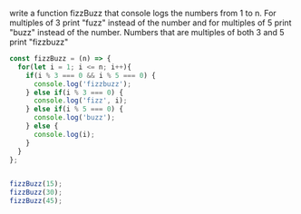 write a function fizzBuzz that console logs the numbers from 1 to n. For multiples of 3 print "fuzz" instead of the number and for multiples of 5 print "buzz" instead of the number. Numbers that are multiples of both 3 and 5 print "fizzbuzz"


```javascript
const fizzBuzz = (n) => {
  for(let i = 1; i <= n; i++){
    if(i % 3 === 0 && i % 5 === 0) {
      console.log('fizzbuzz');
    } else if(i % 3 === 0) {
      console.log('fizz', i);
    } else if(i % 5 === 0) {
      console.log('buzz');
    } else {
      console.log(i);
    }
  }
};


fizzBuzz(15);
fizzBuzz(30);
fizzBuzz(45);
```
